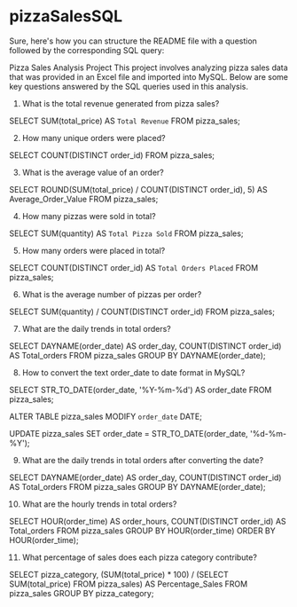 # pizzaSalesSQL


Sure, here's how you can structure the README file with a question followed by the corresponding SQL query:

Pizza Sales Analysis Project
This project involves analyzing pizza sales data that was provided in an Excel file and imported into MySQL. Below are some key questions answered by the SQL queries used in this analysis.

1. What is the total revenue generated from pizza sales?

SELECT SUM(total_price) AS `Total Revenue` FROM pizza_sales;

2. How many unique orders were placed?

SELECT COUNT(DISTINCT order_id) FROM pizza_sales;

3. What is the average value of an order?

SELECT ROUND(SUM(total_price) / COUNT(DISTINCT order_id), 5) AS Average_Order_Value FROM pizza_sales;

4. How many pizzas were sold in total?

SELECT SUM(quantity) AS `Total Pizza Sold` FROM pizza_sales;

5. How many orders were placed in total?

SELECT COUNT(DISTINCT order_id) AS `Total Orders Placed` FROM pizza_sales;

6. What is the average number of pizzas per order?

SELECT SUM(quantity) / COUNT(DISTINCT order_id) FROM pizza_sales;

7. What are the daily trends in total orders?

SELECT DAYNAME(order_date) AS order_day, COUNT(DISTINCT order_id) AS Total_orders
FROM pizza_sales
GROUP BY DAYNAME(order_date);

8. How to convert the text order_date to date format in MySQL?

SELECT STR_TO_DATE(order_date, '%Y-%m-%d') AS order_date FROM pizza_sales;

ALTER TABLE pizza_sales MODIFY `order_date` DATE;

UPDATE pizza_sales
SET order_date = STR_TO_DATE(order_date, '%d-%m-%Y');

9. What are the daily trends in total orders after converting the date?

SELECT DAYNAME(order_date) AS order_day, COUNT(DISTINCT order_id) AS Total_orders
FROM pizza_sales
GROUP BY DAYNAME(order_date);

10. What are the hourly trends in total orders?

SELECT HOUR(order_time) AS order_hours, COUNT(DISTINCT order_id) AS Total_orders 
FROM pizza_sales
GROUP BY HOUR(order_time)
ORDER BY HOUR(order_time);

11. What percentage of sales does each pizza category contribute?

SELECT pizza_category, 
       (SUM(total_price) * 100) / (SELECT SUM(total_price) FROM pizza_sales) AS Percentage_Sales 
FROM pizza_sales
GROUP BY pizza_category;
